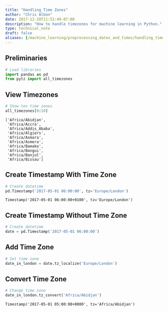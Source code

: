 ```yaml
---
title: "Handling Time Zones"
author: "Chris Albon"
date: 2017-12-20T11:53:49-07:00
description: "How to handle timezones for machine learning in Python."
type: technical_note
draft: false
aliases: [/machine_learning/preprocessing_dates_and_times/handling_time_zones/]
---
```

## Preliminaries


```python
# Load libraries
import pandas as pd
from pytz import all_timezones
```

## View Timezones


```python
# Show ten time zones
all_timezones[0:10]
```




    ['Africa/Abidjan',
     'Africa/Accra',
     'Africa/Addis_Ababa',
     'Africa/Algiers',
     'Africa/Asmara',
     'Africa/Asmera',
     'Africa/Bamako',
     'Africa/Bangui',
     'Africa/Banjul',
     'Africa/Bissau']



## Create Timestamp With Time Zone


```python
# Create datetime
pd.Timestamp('2017-05-01 06:00:00', tz='Europe/London')
```




    Timestamp('2017-05-01 06:00:00+0100', tz='Europe/London')



## Create Timestamp Without Time Zone


```python
# Create datetime
date = pd.Timestamp('2017-05-01 06:00:00')
```

## Add Time Zone


```python
# Set time zone
date_in_london = date.tz_localize('Europe/London')
```

## Convert Time Zone


```python
# Change time zone
date_in_london.tz_convert('Africa/Abidjan')
```




    Timestamp('2017-05-01 05:00:00+0000', tz='Africa/Abidjan')


